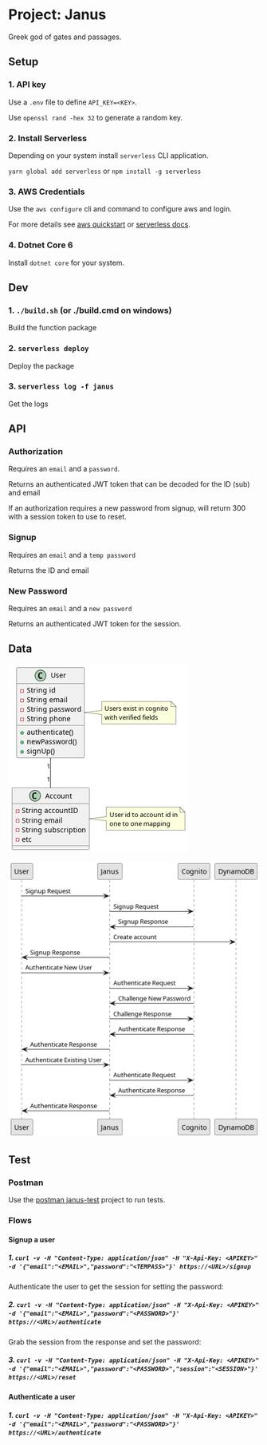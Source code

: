 # Project: Janus

Greek god of gates and passages.

## Setup

### 1. API key

Use a `.env` file to define `API_KEY=<KEY>`.

Use `openssl rand -hex 32` to generate a random key.

### 2. Install Serverless

Depending on your system install `serverless` CLI application.

`yarn global add serverless` or `npm install -g serverless`

### 3. AWS Credentials

Use the `aws configure` cli and command to configure aws and login.

For more details see [aws quickstart](https://docs.aws.amazon.com/cli/latest/userguide/getting-started-quickstart.html) or [serverless docs](https://www.serverless.com/framework/docs).

### 4. Dotnet Core 6

Install `dotnet core` for your system.

## Dev

### 1. `./build.sh` (or ./build.cmd on windows)

Build the function package

### 2. `serverless deploy`

Deploy the package

### 3. `serverless log -f janus`

Get the logs

## API

### Authorization

Requires an `email` and a `password`.

Returns an authenticated JWT token that can be decoded for the ID (sub) and email

If an authorization requires a new password from signup, will return 300 with a session token to use to reset.

### Signup

Requires an `email` and a `temp password`

Returns the ID and email

### New Password

Requires an `email` and a `new password`

Returns an authenticated JWT token for the session.

## Data

![class diagram](docs/classdia.png)

![sequence diagram](docs/signupsequence.png)

## Test

### Postman

Use the [postman janus-test](https://micrantha.postman.co/workspace/janus-test~8e5a5f6e-8288-49e0-9120-503cbe76537e/collection/18430765-ee086919-a64a-473e-b28f-024dcc95b05e?action=share&creator=18430765&active-environment=18430765-6ef21def-45ce-4f3c-ad10-ed66a71c71cb) project to run tests.

### Flows

#### Signup a user

##### 1. `curl -v -H "Content-Type: application/json" -H "X-Api-Key: <APIKEY>" -d '{"email":"<EMAIL>","password":"<TEMPASS>"}' https://<URL>/signup`

Authenticate the user to get the session for setting the password:

##### 2. `curl -v -H "Content-Type: application/json" -H "X-Api-Key: <APIKEY>" -d '{"email":"<EMAIL>","password":"<PASSWORD>"}' https://<URL>/authenticate`

Grab the session from the response and set the password:

##### 3. `curl -v -H "Content-Type: application/json" -H "X-Api-Key: <APIKEY>" -d '{"email":"<EMAIL>","password":"<PASSWORD>","session":"<SESSION>"}' https://<URL>/reset`

#### Authenticate a user

##### 1. `curl -v -H "Content-Type: application/json" -H "X-Api-Key: <APIKEY>" -d '{"email":"<EMAIL>","password":"<PASSWORD>"}' https://<URL>/authenticate`
